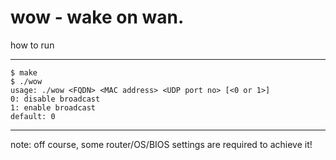 wow - wake on wan.
=====
how to run
_____
~~~
$ make
$ ./wow
usage: ./wow <FQDN> <MAC address> <UDP port no> [<0 or 1>]
0: disable broadcast
1: enable broadcast
default: 0
~~~
_____
note: off course, some router/OS/BIOS settings are required to achieve it!
